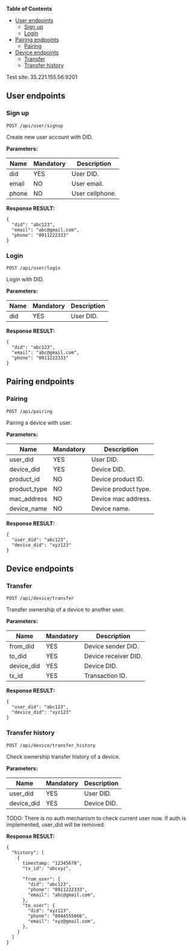 **Table of Contents**

- [User endpoints](#user-endpoints)
  - [Sign up](#sign-up)
  - [Login](#login)
- [Pairing endpoints](#pairing-endpoints)
  - [Pairing](#pairing)
- [Device endpoints](#device-endpoints)
  - [Transfer](#transfer)
  - [Transfer history](#transfer-history)


  
 
 
 
 
 
 
 
 
 
 
 
 
 
 
 
 Test site: 35.221.155.56:9201
 
 
## User endpoints
### Sign up
```
POST /api/user/signup
```
Create new user account with DID.

**Parameters:**

Name | Mandatory | Description
------------ | ------------ | ------------
did | YES | User DID.
email | NO | User email.
phone | NO | User cellphone.

**Response RESULT:**
```
{
  "did": "abc123",
  "email": "abc@gmail.com",
  "phone": "0911222333"
}
```


### Login
```
POST /api/user/login
```
Login with DID.

**Parameters:**

Name | Mandatory | Description
------------ | ------------ | ------------
did | YES | User DID.

**Response RESULT:**
```
{
  "did": "abc123",
  "email": "abc@gmail.com",
  "phone": "0911222333"
}
```

## Pairing endpoints
### Pairing
```
POST /api/pairing
```
Pairing a device with user.

**Parameters:**

Name | Mandatory | Description
------------ | ------------ | ------------
user_did | YES | User DID.
device_did | YES | Device DID.
product_id | NO | Device product ID.
product_type | NO | Device product type.
mac_address | NO | Device mac address.
device_name | NO | Device name.

**Response RESULT:**
```
{
  "user_did": "abc123",
  "device_did": "xyz123"
}
```

## Device endpoints
### Transfer
```
POST /api/device/transfer
```
Transfer ownership of a device to another user.

**Parameters:**

Name | Mandatory | Description
------------ | ------------ | ------------
from_did | YES | Device sender DID.
to_did | YES | Device receiver DID.
device_did | YES | Device DID.
tx_id | YES | Transaction ID.

**Response RESULT:**
```
{
  "user_did": "abc123",
  "device_did": "xyz123"
}
```

### Transfer history
```
POST /api/device/transfer_history
```
Check ownership transfer history of a device.

**Parameters:**

Name | Mandatory | Description
------------ | ------------ | ------------
user_did | YES | User DID.
device_did | YES | Device DID.

TODO: There is no auth mechanism to check current user now. 
If auth is implemented, user_did will be removed.

**Response RESULT:**
```
{
  "history": [
    {
      timestamp: "12345678",
      "tx_id": "abcxyz",
      
      "from_user": {
        "did": "abc123",
        "phone": "0911222333",
        "email": "abc@gmail.com",
      },
      "to_user": {
        "did": "xyz123",
        "phone": "0944555666",
        "email": "xyz@gmail.com",
      },
    }
  ]
}
```

